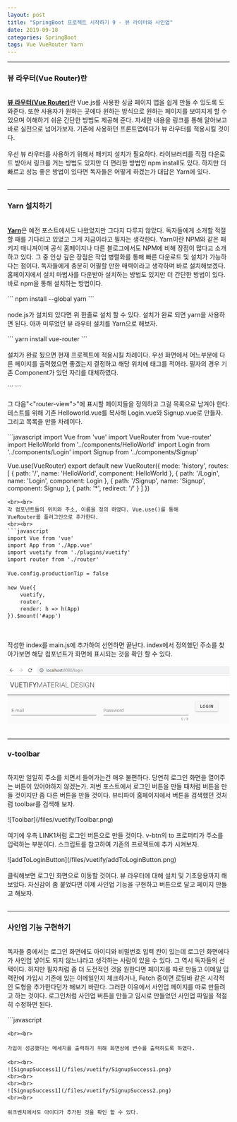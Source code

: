 ```yaml
---
layout: post
title: "SpringBoot 프로젝트 시작하기 9 - 뷰 라이터와 사인업"
date: 2019-09-18
categories: SpringBoot
tags: Vue VueRouter Yarn
---
```

<div style="display:none;">
Vue Router 설명과 적용
Yarn 설명과 설치
button components link
Vue App에서 Signup 기능 구현
</div>
<hr class="divider">
<h3>뷰 라우터(Vue Router)란</h3>
<br>
<b><a href="https://router.vuejs.org/kr/">뷰 라우터(Vue Router)</a></b>란 Vue.js를 사용한 싱글 페이지 앱을 쉽게 만들 수 있도록 도와준다. 또한 사용자가 원하는 곳에다 원하는 방식으로 원하는 페이지를 보여지게 할 수 있으며 이해하기 쉬운 간단한 방법도 제공해 준다. 자세한 내용을 링크를 통해 알아보고 바로 실전으로 넘어가보자. 기존에 사용하던 프론트앱에다가 뷰 라우터를 적용시킬 것이다.
<br><br>
우선 뷰 라우터를 사용하기 위해서 패키지 설치가 필요하다. 라이브러리를 직접 다운로드 받아서 링크를 거는 방법도 있지만 더 편리한 방법인 npm install도 있다. 하지만 더 빠르고 성능 좋은 방법이 있다면 독자들은 어떻게 하겠는가 대답은 Yarn에 있다.
<br><br>
<hr class="divider">
<h3>Yarn 설치하기</h3>
<br>
<b><a href="https://yarnpkg.com/lang/en/">Yarn</a></b>은 예전 포스트에서도 나왔었지만 그다지 다루지 않았다. 독자들에게 소개할 적절할 때를 기다리고 있었고 그게 지금이라고 필자는 생각한다. Yarn이란 NPM와 같은 패키지 매니져이며 공식 홈페이지나 다른 블로그에서도 NPM에 비해 장점이 많다고 소개하고 있다. 그 중 인상 깊은 장점은 작업 병렬화를 통해 빠른 다운로드 및 설치가 가능하다는 점이다. 독자들에게 충분히 어필할 만한 매력이라고 생각하며 바로 설치해보겠다. 홈페이지에서 설치 마법사를 다운받아 설치하는 방법도 있지만 더 간단한 방법이 있다. 바로 npm을 통해 설치하는 방법이다.
<br><br>
```
npm install --global yarn
```
<br><br>
node.js가 설치되 있다면 위 한줄로 설치 할 수 있다. 설치가 완료 되면 yarn을 사용하면 된다. 아까 미루었던 뷰 라우터 설치를 Yarn으로 해보자.
<br><br>
```
yarn install vue-router
```
<br><br>
설치가 완료 됬으면 현재 프로젝트에 적용시킬 차례이다. 우선 화면에서 어느부분에 다른 페이지를 출력했으면 좋겠는지 결정하고 해당 위치에 <router-view> 태그를 적어라. 필자의 경우 기존 Component가 있던 자리를 대체하였다.
<br><br>
```
 <v-content>
      <!-- <HelloWorld/> -->      
      <router-view></router-view>
  </v-content>
```
<br><br>
그 다음"<"router-view">"에 표시할 페이지들을 정의하고 그걸 목록으로 남겨야 한다. 테스트를 위해 기존 Helloworld.vue를 복사해 Login.vue와 Signup.vue로 만들자. 그리고 목록을 만들 차례이다.
<br><br>
```javascript
import Vue from 'vue'
import VueRouter from 'vue-router'
import HelloWorld from '../components/HelloWorld'
import Login from '../components/Login'
import Signup from '../components/Signup'

Vue.use(VueRouter)
export default new VueRouter({
	mode: 'history',
	routes: [
		{
			path: '/',
			name: 'HelloWorld',
			component: HelloWorld
		},
		{
			path: '/Login',
			name: 'Login',
			component: Login
		},
		{
			path: '/Signup',
			name: 'Signup',
			component: Signup
		},
		{
			path: '*',
			redirect: '/'
		}
	]
})
```
<br><br> 
각 컴포넌트들의 위치와 주소, 이름을 정의 하였다. Vue.use()를 통해 
VueRouter를 플러그인으로 추가한다.
<br><br>
```javascript
import Vue from 'vue'
import App from './App.vue'
import vuetify from './plugins/vuetify'
import router from './router'

Vue.config.productionTip = false

new Vue({
	vuetify,
	router,
	render: h => h(App)
}).$mount('#app')

```
<br><br> 
작성한 index를 main.js에 추가하여 선언하면 끝난다. index에서 정의했던 주소를 찾아가보면 해당 컴포넌트가 화면에 표시되는 것을 확인 할 수 있다. 
<br><br>
![VueRouterLogin](/files/vuetify/VueRouterLogin.png)
<br><br>
<hr class="divider">
<h3>v-toolbar</h3>
<br>
하지만 일일히 주소를 치면서 들어가는건 매우 불편하다. 당연히 로그인 화면을 열어주는 버튼이 있어야하지 않겠는가. 저번 포스트에서 로그인 버튼을 만들 때처럼 버튼을 만들 것이지만 좀 다른 버튼을 만들 것이다. 뷰티파이 홈페이지에서 버튼을 검색했던 것처럼 toolbar를 검색해 보자.
<br><br>
![Toolbar](/files/vuetify/Toolbar.png)
<br><br> 
여기에 우측 LINK1처럼 로그인 버튼으로 만들 것이다. v-btn의 to 프로퍼티가 주소를 입력하는 부분이다. 스크립트를 참고하여 기존의 프로젝트에 추가 시켜보자. 
<br><br>
![addToLoginButton](/files/vuetify/addToLoginButton.png)
<br><br>
클릭해보면 로그인 화면으로 이동할 것이다. 뷰 라우터에 대해 설치 및 기초응용까지 해보았다. 자신감이 좀 붙었다면 이제 사인업 기능을 구현하고 버튼으로 달고 페이지 만들고 해보자.
<br><br>
<hr class="divider">
<h3>사인업 기능 구현하기</h3>
<br>
독자들 중에서는 로그인 화면에도 아이디와 비밀번호 입력 칸이 있는데 로그인 화면에다가 사인업 넣어도 되지 않느냐라고 생각하는 사람이 있을 수 있다. 그 역시 독자들의 선택이다. 하지만 필자처럼 좀 더 도전적인 것을 원한다면 페이지를 따로 만들고 이메일 입력칸에 가입시 기존에 있는 이메일인지 체크하거나, Fetch 중이면 로딩바 같은 시각적인 도형을 추가한다던가 해보기 바란다. 그러한 이유에서 사인업 페이지를 따로 만들려고 하는 것이다. 로그인처럼 사인업 버튼을 만들고 임시로 만들었던 사인업 파일을 적절히 수정하면 된다.
<br><br>
```javascript
<template>
  <v-form>
    <v-container>
      <v-row>
        <v-col cols="12" md="4">
          <v-text-field v-model="email" :rules="emailRules" label="E-mail" required></v-text-field>
        </v-col>

        <v-col cols="12" md="4">
          <v-text-field
            v-model="password"
            :rules="passwordRules"
            :counter="8"
            type="password"
            label="Password"
            required
          ></v-text-field>
        </v-col>

        <v-col cols="12" md="4">
          <v-btn @click="onSignup">Signup</v-btn>
        </v-col>
        {{ response }}
      </v-row>
    </v-container>
  </v-form>
</template>

<script>
import { signup } from './APIUtils'

export default {
  data: () => ({
    response: '',
    password: '',
    passwordRules: [
      v => !!v || 'password is required',
      v => v.length >= 8 || 'password must be at least 8 characters',
    ],
    email: '',
    emailRules: [
      v => !!v || 'E-mail is required',
      v => /.+@.+/.test(v) || 'E-mail must be valid',
    ],
  }),
  methods: {
    onSignup () {
        localStorage.email = this.email
        const signupRequest = {
          email: this.email,
          password: this.password
        }
        signup(signupRequest)
          .then(response => {
            this.response = response
          })
    }
  }
}
</script>
```
<br><br> 

가입이 성공했다는 메세지를 출력하기 위해 화면상에 변수를 출력하도록 하였다.

<br><br>
![SignupSuccess1](/files/vuetify/SignupSuccess1.png)
<br><br>
<br><br>
![SignupSuccess1](/files/vuetify/SignupSuccess2.png)
<br><br>
 
워크벤치에서도 아이디가 추가된 것을 확인 할 수 있다.











